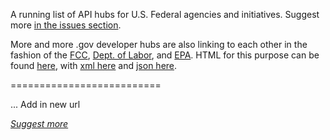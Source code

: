 A running list of API hubs for U.S. Federal agencies and initiatives.  Suggest more [in the issues section](https://github.com/gsa/slash-developer-pages/issues).  

More and more .gov developer hubs are also linking to each other in the fashion of the [FCC](http://www.fcc.gov/developer), [Dept. of Labor](http://developer.dol.gov), and [EPA](http://www.epa.gov/developer).  HTML for this purpose can be found [here](https://github.com/gbinal/slash-developer-pages/blob/master/slash-developer-pages.html), with [xml here](https://github.com/GSA/slash-developer-pages/blob/master/slash-developer-pages.xml) and [json here](https://github.com/GSA/slash-developer-pages/blob/master/slash-developer-pages.json).  

==========================


... Add in new url 

*[Suggest more](https://github.com/GSA/slash-developer-pages/issues)*
